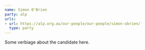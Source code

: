 ```yaml
---
name: Simon O'Brien
party: alp
urls:
- url: https://alp.org.au/our-people/our-people/simon-obrien/
  type: party
---
```

Some verbiage about the candidate here.
